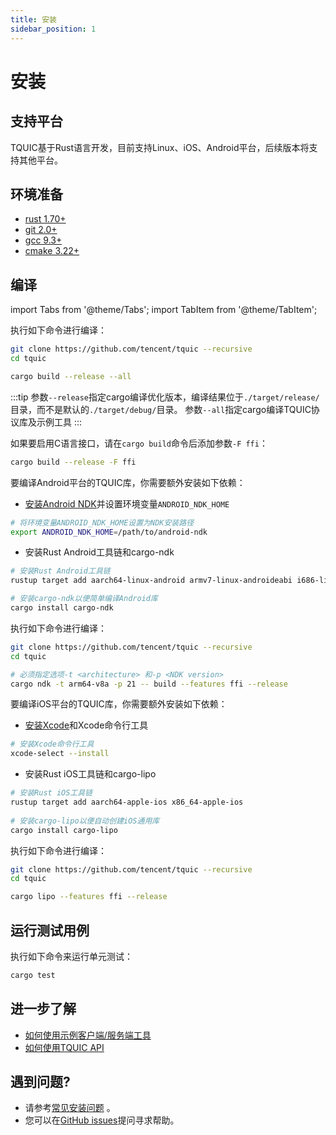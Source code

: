 ```yaml
---
title: 安装
sidebar_position: 1
---
```


# 安装

## 支持平台

TQUIC基于Rust语言开发，目前支持Linux、iOS、Android平台，后续版本将支持其他平台。


## 环境准备 

* [rust 1.70+](https://www.rust-lang.org/tools/install)
* [git 2.0+](https://git-scm.com/downloads)
* [gcc 9.3+](https://gcc.gnu.org/releases.html)
* [cmake 3.22+](https://cmake.org/download/)


## 编译

import Tabs from '@theme/Tabs';
import TabItem from '@theme/TabItem';

<Tabs>
  <TabItem value="Linux" label="Linux" default>

执行如下命令进行编译：

```bash
git clone https://github.com/tencent/tquic --recursive
cd tquic

cargo build --release --all
```

:::tip
参数`--release`指定cargo编译优化版本，编译结果位于`./target/release/` 目录，而不是默认的`./target/debug/`目录。
参数`--all`指定cargo编译TQUIC协议库及示例工具
:::


如果要启用C语言接口，请在`cargo build`命令后添加参数`-F ffi`：

```bash
cargo build --release -F ffi
```
  </TabItem>

  <TabItem value="Android" label="Android">

要编译Android平台的TQUIC库，你需要额外安装如下依赖：

* [安装Android NDK](https://developer.android.com/studio/projects/install-ndk?hl=zh-cn)并设置环境变量`ANDROID_NDK_HOME`
```bash
# 将环境变量ANDROID_NDK_HOME设置为NDK安装路径
export ANDROID_NDK_HOME=/path/to/android-ndk
```

* 安装Rust Android工具链和cargo-ndk
```bash
# 安装Rust Android工具链
rustup target add aarch64-linux-android armv7-linux-androideabi i686-linux-android x86_64-linux-android

# 安装cargo-ndk以便简单编译Android库
cargo install cargo-ndk
```

执行如下命令进行编译：

```bash
git clone https://github.com/tencent/tquic --recursive
cd tquic

# 必须指定选项-t <architecture> 和-p <NDK version>
cargo ndk -t arm64-v8a -p 21 -- build --features ffi --release
```
  </TabItem>

  <TabItem value="iOS" label="iOS">

要编译iOS平台的TQUIC库，你需要额外安装如下依赖：

* [安装Xcode](https://developer.apple.com/xcode/)和Xcode命令行工具

```bash
# 安装Xcode命令行工具 
xcode-select --install
```
 
* 安装Rust iOS工具链和cargo-lipo
```bash
# 安装Rust iOS工具链
rustup target add aarch64-apple-ios x86_64-apple-ios
 
# 安装cargo-lipo以便自动创建iOS通用库
cargo install cargo-lipo
```

执行如下命令进行编译：
```bash
git clone https://github.com/tencent/tquic --recursive
cd tquic

cargo lipo --features ffi --release
```
  </TabItem>

</Tabs>


## 运行测试用例

执行如下命令来运行单元测试：

```bash
cargo test
```


## 进一步了解

* [如何使用示例客户端/服务端工具](./demo)
* [如何使用TQUIC API](../category/tutorial)


## 遇到问题?

* 请参考[常见安装问题](../faq/installation) 。
* 您可以在[GitHub issues](https://github.com/tencent/tquic/issues)提问寻求帮助。
